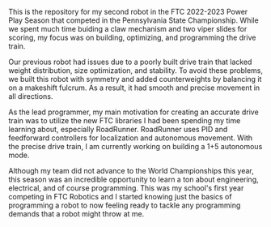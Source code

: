 This is the repository for my second robot in the FTC 2022-2023 Power Play Season that competed in the Pennsylvania State Championship. While we spent much time buiding a claw mechanism and two viper slides for scoring, my focus was on building, optimizing, and programming the drive train.

Our previous robot had issues due to a poorly built drive train that lacked weight distribution, size optimization, and stability. To avoid these problems, we built this robot with symmetry and added counterweights by balancing it on a makeshift fulcrum. As a result, it had smooth and precise movement in all directions.

As the lead programmer, my main motivation for creating an accurate drive train was to utilize the new FTC libraries I had been spending my time learning about, especially RoadRunner. RoadRunner uses PID and feedforward controllers for localization and autonomous movement. With the precise drive train, I am currently working on building a 1+5 autonomous mode.

Although my team did not advance to the World Championships this year, this season was an incredible opportunity to learn a ton about engineering, electrical, and of course programming. This was my school's first year competing in FTC Robotics and I started knowing just the basics of programming a robot to now feeling ready to tackle any programming demands that a robot might throw at me.
